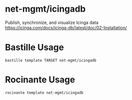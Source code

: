 # net-mgmt/icingadb
Publish, synchronize, and visualize Icinga data
https://icinga.com/docs/icinga-db/latest/doc/02-Installation/

# Bastille Usage
```shell
bastille template TARGET net-mgmt/icingadb
```

# Rocinante Usage
```shell
rocinante template net-mgmt/icingadb
```
